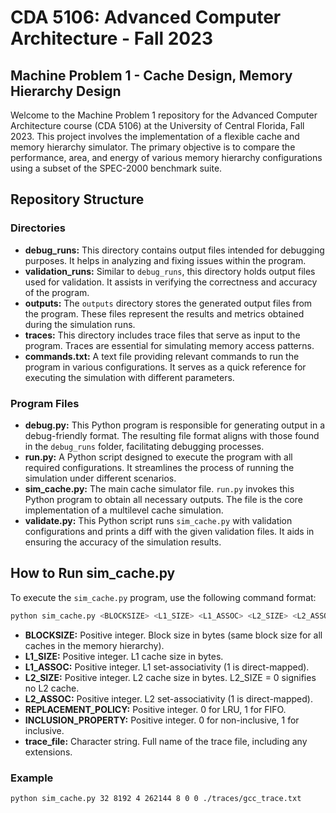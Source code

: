 # CDA 5106: Advanced Computer Architecture - Fall 2023
## Machine Problem 1 - Cache Design, Memory Hierarchy Design

Welcome to the Machine Problem 1 repository for the Advanced Computer Architecture course (CDA 5106) at the University of Central Florida, Fall 2023. This project involves the implementation of a flexible cache and memory hierarchy simulator. The primary objective is to compare the performance, area, and energy of various memory hierarchy configurations using a subset of the SPEC-2000 benchmark suite.

## Repository Structure

### Directories
- **debug_runs:** This directory contains output files intended for debugging purposes. It helps in analyzing and fixing issues within the program.
- **validation_runs:** Similar to `debug_runs`, this directory holds output files used for validation. It assists in verifying the correctness and accuracy of the program.
- **outputs:** The `outputs` directory stores the generated output files from the program. These files represent the results and metrics obtained during the simulation runs.
- **traces:** This directory includes trace files that serve as input to the program. Traces are essential for simulating memory access patterns.
- **commands.txt:** A text file providing relevant commands to run the program in various configurations. It serves as a quick reference for executing the simulation with different parameters.

### Program Files
- **debug.py:** This Python program is responsible for generating output in a debug-friendly format. The resulting file format aligns with those found in the `debug_runs` folder, facilitating debugging processes.
- **run.py:** A Python script designed to execute the program with all required configurations. It streamlines the process of running the simulation under different scenarios.
- **sim_cache.py:** The main cache simulator file. `run.py` invokes this Python program to obtain all necessary outputs. The file is the core implementation of a multilevel cache simulation.
- **validate.py:** This Python script runs `sim_cache.py` with validation configurations and prints a diff with the given validation files. It aids in ensuring the accuracy of the simulation results.


## How to Run sim_cache.py
To execute the `sim_cache.py` program, use the following command format:

```bash
python sim_cache.py <BLOCKSIZE> <L1_SIZE> <L1_ASSOC> <L2_SIZE> <L2_ASSOC> <REPLACEMENT_POLICY> <INCLUSION_PROPERTY> <trace_file>
```

- **BLOCKSIZE:** Positive integer. Block size in bytes (same block size for all caches in the memory hierarchy).
- **L1_SIZE:** Positive integer. L1 cache size in bytes.
- **L1_ASSOC:** Positive integer. L1 set-associativity (1 is direct-mapped).
- **L2_SIZE:** Positive integer. L2 cache size in bytes. L2_SIZE = 0 signifies no L2 cache.
- **L2_ASSOC:** Positive integer. L2 set-associativity (1 is direct-mapped).
- **REPLACEMENT_POLICY:** Positive integer. 0 for LRU, 1 for FIFO.
- **INCLUSION_PROPERTY:** Positive integer. 0 for non-inclusive, 1 for inclusive.
- **trace_file:** Character string. Full name of the trace file, including any extensions.

### Example
```bash
python sim_cache.py 32 8192 4 262144 8 0 0 ./traces/gcc_trace.txt
```
